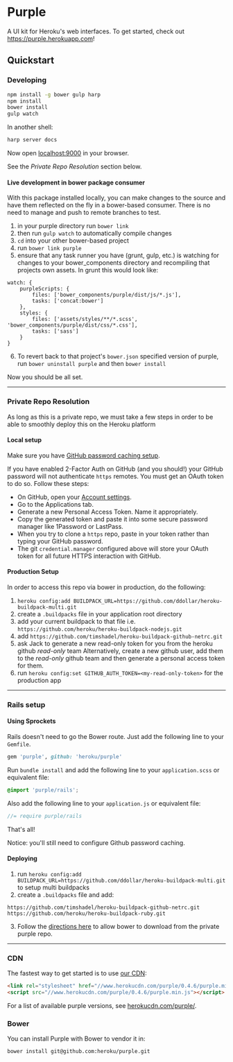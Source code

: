 # Purple

A UI kit for Heroku's web interfaces. To get started, check out https://purple.herokuapp.com!

## Quickstart

### Developing

```sh
npm install -g bower gulp harp
npm install
bower install
gulp watch
```

In another shell:

```sh
harp server docs
```

Now open [localhost:9000](http://localhost:9000) in your browser.

See the *Private Repo Resolution* section below.

#### Live development in bower package consumer

With this package installed locally, you can make changes to the source and have them reflected on the fly in a bower-based consumer. There is no need to manage and push to remote branches to test.

1. in your purple directory run `bower link`
2. then run `gulp watch` to automatically compile changes
3. `cd` into your other bower-based project
4. run `bower link purple`
5. ensure that any task runner you have (grunt, gulp, etc.) is watching for changes to your bower_components directory and recompiling that projects own assets. In grunt this would look like:

  ```
  watch: {
      purpleScripts: {
          files: ['bower_components/purple/dist/js/*.js'],
          tasks: ['concat:bower']
      },
      styles: {
          files: ['assets/styles/**/*.scss', 'bower_components/purple/dist/css/*.css'],
          tasks: ['sass']
      }
  }
  ```
6. To revert back to that project's `bower.json` specified version of purple, run `bower uninstall purple` and then `bower install`

Now you should be all set.

----------------------------

### Private Repo Resolution

As long as this is a private repo, we must take a few steps in order to be able to smoothly deploy this on the Heroku platform

#### Local setup

Make sure you have [GitHub password caching setup](https://help.github.com/articles/caching-your-github-password-in-git).

If you have enabled 2-Factor Auth on GitHub (and you should!) your GitHub password will not authenticate `https` remotes. You must get an OAuth token to do so. Follow these steps:

* On GitHub, open your [Account settings](https://github.com/settings).
* Go to the Applications tab.
* Generate a new Personal Access Token. Name it appropriately.
* Copy the generated token and paste it into some secure password manager like 1Password or LastPass.
* When you try to clone a `https` repo, paste in your token rather than typing your GitHub password.
* The git `credential.manager` configured above will store your OAuth token for all future HTTPS interaction with GitHub.

#### Production Setup

In order to access this repo via bower in production, do the following:

1. `heroku config:add BUILDPACK_URL=https://github.com/ddollar/heroku-buildpack-multi.git`
2. create a `.buildpacks` file in your application root directory
3. add your current buildpack to that file i.e. `https://github.com/heroku/heroku-buildpack-nodejs.git`
4. add `https://github.com/timshadel/heroku-buildpack-github-netrc.git`
5. ask Jack to generate a new read-only token for you from the heroku github *read-only* team Alternatively, create a new github user, add them to the *read-only* github team and then generate a personal access token for them.
6. run `heroku config:set GITHUB_AUTH_TOKEN=<my-read-only-token>` for the production app

-----------------------------------------

### Rails setup

#### Using Sprockets

Rails doesn't need to go the Bower route. Just add the following line to your `Gemfile`.

```ruby
gem 'purple', github: 'heroku/purple'
```

Run `bundle install` and add the following line to your `application.scss` or equivalent file:

```scss
@import 'purple/rails';
```

Also add the following line to your `application.js` or equivalent file:

```javascript
//= require purple/rails
```

That's all!

Notice: you'll still need to configure Github password caching.

#### Deploying

1. run `heroku config:add BUILDPACK_URL=https://github.com/ddollar/heroku-buildpack-multi.git` to setup multi buildpacks
2. create a `.buildpacks` file and add:

  ```
  https://github.com/timshadel/heroku-buildpack-github-netrc.git
  https://github.com/heroku/heroku-buildpack-ruby.git
  ```
3. Follow the [directions here](https://github.com/heroku/purple#private-repo-resolution) to allow bower to download from the private purple repo.

-------------------------------------

### CDN

The fastest way to get started is to use [our CDN](/heroku/cdn):

```html
<link rel="stylesheet" href="//www.herokucdn.com/purple/0.4.6/purple.min.css">
<script src="//www.herokucdn.com/purple/0.4.6/purple.min.js"></script>
```

For a list of available purple versions, see [herokucdn.com/purple/](http://www.herokucdn.com/purple/).

### Bower

You can install Purple with Bower to vendor it in:

```
bower install git@github.com:heroku/purple.git
```
